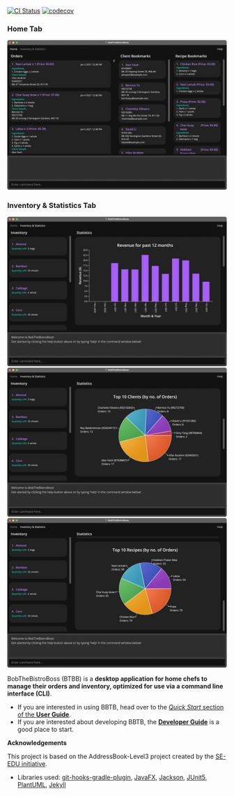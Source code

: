 [![CI Status](https://github.com/AY2122S1-CS2103T-W16-2/tp/workflows/Java%20CI/badge.svg)](https://github.com/AY2122S1-CS2103T-W16-2/tp/actions)
[![codecov](https://codecov.io/gh/AY2122S1-CS2103T-W16-2/tp/branch/master/graph/badge.svg?token=PQVA8CSXQ8)](https://codecov.io/gh/AY2122S1-CS2103T-W16-2/tp)

<!--- Needs to be named Ui.png because it is tracked in the CS2103T website -->
### Home Tab
![Home Tab](docs/images/Ui.png)

### Inventory & Statistics Tab
![Bar Chart](docs/images/product-screenshots/general/BarChart.png)
![Client Pie Chart](docs/images/product-screenshots/general/ClientPieChart.png)
![Recipe Pie Chart](docs/images/product-screenshots/general/RecipePieChart.png)

BobTheBistroBoss (BTBB) is a **desktop application for home chefs to manage their orders and inventory,
optimized for use via a command line interface (CLI)**.

* If you are interested in using BBTB, head over to the [_Quick Start_ section of the **User Guide**](https://ay2122s1-cs2103t-w16-2.github.io/tp/UserGuide.html).
* If you are interested about developing BBTB, the [**Developer Guide**](https://ay2122s1-cs2103t-w16-2.github.io/tp/DeveloperGuide.html) is a good place to start.


**Acknowledgements**

This project is based on the AddressBook-Level3 project created by the [SE-EDU initiative](https://se-education.org).
* Libraries used: [git-hooks-gradle-plugin](https://github.com/jakemarsden/git-hooks-gradle-plugin),
  [JavaFX](https://openjfx.io/), [Jackson](https://github.com/FasterXML/jackson),
  [JUnit5](https://github.com/junit-team/junit5), [PlantUML](https://plantuml.com/), [Jekyll](https://jekyllrb.com/)
